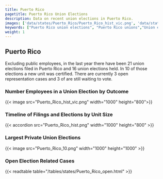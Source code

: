 ```yaml
---
title: Puerto Rico
pagetitle: Puerto Rico Union Elections
description: Data on recent union elections in Puerto Rico.
images: ['data/states/Puerto_Rico/Puerto_Rico_hist_vic.png', 'data/states/Puerto_Rico/Puerto_Rico_hist_size.png', 'data/states/Puerto_Rico/Puerto_Rico_10.png']
keywords: ["Puerto Rico union elections", "Puerto Rico unions","Union elections"]
weight: 1
---
```

##  Puerto Rico

Excluding public employees, in the last year there have been 21 union elections filed in Puerto Rico and 16 union elections held. In 10 of those elections a new unit was certified. There are currently 3 open representation cases and 3 of are still waiting to vote.

### Number Employees in a Union Election by Outcome
{{< image src="Puerto_Rico_hist_vic.png" width="1000" height="800">}}

### Timeline of Filings and Elections by Unit Size
{{< accordion src="Puerto_Rico_hist.png" width="1000" height="800" >}}

### Largest Private Union Elections
{{< image src="Puerto_Rico_10.png" width="1000" height="1000"  >}}

### Open Election Related Cases
{{< readtable table="/tables/states/Puerto_Rico_open.html" >}}

